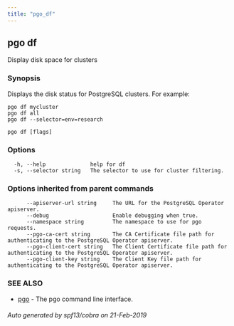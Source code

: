 ```yaml
---
title: "pgo_df"
---
```

## pgo df

Display disk space for clusters

### Synopsis

Displays the disk status for PostgreSQL clusters. For example:

	pgo df mycluster
	pgo df all
	pgo df --selector=env=research

```
pgo df [flags]
```

### Options

```
  -h, --help              help for df
  -s, --selector string   The selector to use for cluster filtering.
```

### Options inherited from parent commands

```
      --apiserver-url string     The URL for the PostgreSQL Operator apiserver.
      --debug                    Enable debugging when true.
      --namespace string         The namespace to use for pgo requests.
      --pgo-ca-cert string       The CA Certificate file path for authenticating to the PostgreSQL Operator apiserver.
      --pgo-client-cert string   The Client Certificate file path for authenticating to the PostgreSQL Operator apiserver.
      --pgo-client-key string    The Client Key file path for authenticating to the PostgreSQL Operator apiserver.
```

### SEE ALSO

* [pgo](/commands/pgo/)	 - The pgo command line interface.

###### Auto generated by spf13/cobra on 21-Feb-2019
